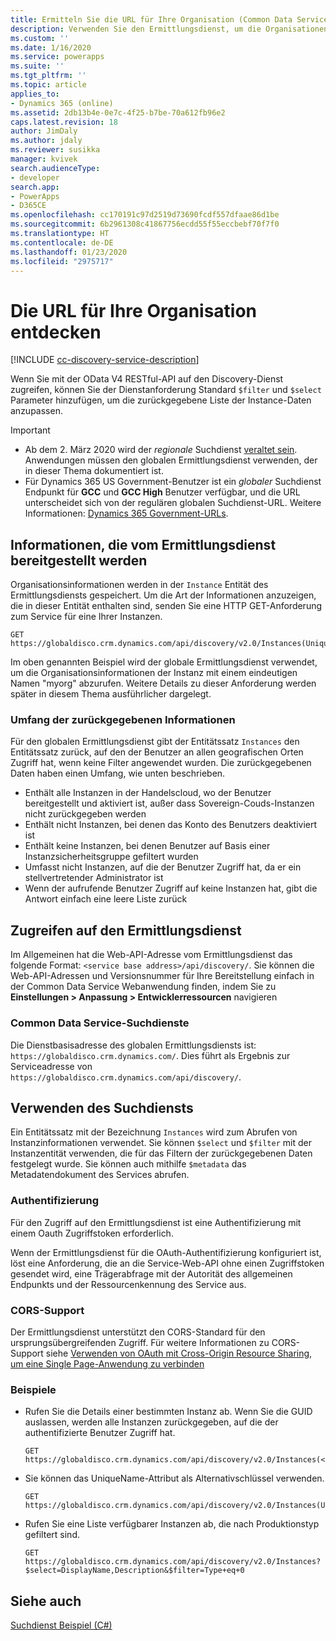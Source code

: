 ```yaml
---
title: Ermitteln Sie die URL für Ihre Organisation (Common Data Service) | Microsoft Docs
description: Verwenden Sie den Ermittlungsdienst, um die Organisationen (Instanzen) zu finden, zu denen der angemeldete Benutzer gehört
ms.custom: ''
ms.date: 1/16/2020
ms.service: powerapps
ms.suite: ''
ms.tgt_pltfrm: ''
ms.topic: article
applies_to:
- Dynamics 365 (online)
ms.assetid: 2db13b4e-0e7c-4f25-b7be-70a612fb96e2
caps.latest.revision: 18
author: JimDaly
ms.author: jdaly
ms.reviewer: susikka
manager: kvivek
search.audienceType:
- developer
search.app:
- PowerApps
- D365CE
ms.openlocfilehash: cc170191c97d2519d73690fcdf557dfaae86d1be
ms.sourcegitcommit: 6b2961308c41867756ecdd55f55eccbebf70f7f0
ms.translationtype: HT
ms.contentlocale: de-DE
ms.lasthandoff: 01/23/2020
ms.locfileid: "2975717"
---
```

# <a name="discover-the-url-for-your-organization"></a>Die URL für Ihre Organisation entdecken

[!INCLUDE [cc-discovery-service-description](../includes/cc-discovery-service-description.md)]

Wenn Sie mit der OData V4 RESTful-API auf den Discovery-Dienst zugreifen, können Sie der Dienstanforderung Standard `$filter` und `$select` Parameter hinzufügen, um die zurückgegebene Liste der Instance-Daten anzupassen.

> [!IMPORTANT]
> - Ab dem 2. März 2020 wird der *regionale* Suchdienst [veraltet sein](/power-platform/important-changes-coming#regional-discovery-service-is-deprecated). Anwendungen müssen den globalen Ermittlungsdienst verwenden, der in dieser Thema dokumentiert ist.  
> - Für Dynamics 365 US Government-Benutzer ist ein *globaler* Suchdienst Endpunkt für **GCC** und **GCC High** Benutzer verfügbar, und die URL unterscheidet sich von der regulären globalen Suchdienst-URL. Weitere Informationen: [Dynamics 365 Government-URLs](https://docs.microsoft.com/dynamics365/customer-engagement/admin/government/microsoft-dynamics-365-government#dynamics-365-us-government-urls).

  
## <a name="information-provided-by-the-discovery-service"></a>Informationen, die vom Ermittlungsdienst bereitgestellt werden 
 
Organisationsinformationen werden in der `Instance` Entität des Ermittlungsdiensts gespeichert.  Um die Art der Informationen anzuzeigen, die in dieser Entität enthalten sind, senden Sie eine HTTP GET-Anforderung zum Service für eine Ihrer Instanzen.  
  
```http  
GET https://globaldisco.crm.dynamics.com/api/discovery/v2.0/Instances(UniqueName='myorg')  
```  
  
Im oben genannten Beispiel wird der globale Ermittlungsdienst verwendet, um die Organisationsinformationen der Instanz mit einem eindeutigen Namen "myorg" abzurufen. Weitere Details zu dieser Anforderung werden später in diesem Thema ausführlicher dargelegt.  

### <a name="scope-of-the-returned-information"></a>Umfang der zurückgegebenen Informationen

Für den globalen Ermittlungsdienst gibt der Entitätssatz `Instances` den Entitätssatz zurück, auf den der Benutzer an allen geografischen Orten Zugriff hat, wenn keine Filter angewendet wurden.   Die zurückgegebenen Daten haben einen Umfang, wie unten beschrieben.  
  
-   Enthält alle Instanzen in der Handelscloud, wo der Benutzer bereitgestellt und aktiviert ist, außer dass Sovereign-Couds-Instanzen nicht zurückgegeben werden
-   Enthält nicht Instanzen, bei denen das Konto des Benutzers deaktiviert ist
-   Enthält keine Instanzen, bei denen Benutzer auf Basis einer Instanzsicherheitsgruppe gefiltert wurden
-   Umfasst nicht Instanzen, auf die der Benutzer Zugriff hat, da er ein stellvertretender Administrator ist
-   Wenn der aufrufende Benutzer Zugriff auf keine Instanzen hat, gibt die Antwort einfach eine leere Liste zurück

## <a name="how-to-access-the-discovery-service"></a>Zugreifen auf den Ermittlungsdienst

Im Allgemeinen hat die Web-API-Adresse vom Ermittlungsdienst das folgende Format: `<service base address>/api/discovery/`.  Sie können die Web-API-Adressen und Versionsnummer für Ihre Bereitstellung einfach in der Common Data Service Webanwendung finden, indem Sie zu **Einstellungen > Anpassung > Entwicklerressourcen** navigieren  
  
### <a name="common-data-service-discovery-services"></a>Common Data Service-Suchdienste  

Die Dienstbasisadresse des globalen Ermittlungsdiensts ist: `https://globaldisco.crm.dynamics.com/`. Dies führt als Ergebnis zur Serviceadresse von `https://globaldisco.crm.dynamics.com/api/discovery/`.  
  
## <a name="using-the-discovery-service"></a>Verwenden des Suchdiensts  

Ein Entitätssatz mit der Bezeichnung `Instances` wird zum Abrufen von Instanzinformationen verwendet. Sie können `$select` und `$filter` mit der Instanzentität verwenden, die für das Filtern der zurückgegebenen Daten festgelegt wurde. Sie können auch mithilfe `$metadata` das Metadatendokument des Services abrufen.  
  
### <a name="authentication"></a>Authentifizierung

Für den Zugriff auf den Ermittlungsdienst ist eine Authentifizierung mit einem Oauth Zugriffstoken erforderlich.

Wenn der Ermittlungsdienst für die OAuth-Authentifizierung konfiguriert ist, löst eine Anforderung, die an die Service-Web-API ohne einen Zugriffstoken gesendet wird, eine Trägerabfrage mit der Autorität des allgemeinen Endpunkts und der Ressourcenkennung des Service aus.

### <a name="cors-support"></a>CORS-Support

Der Ermittlungsdienst unterstützt den CORS-Standard für den ursprungsübergreifenden Zugriff. Für weitere Informationen zu CORS-Support siehe [Verwenden von OAuth mit Cross-Origin Resource Sharing, um eine Single Page-Anwendung zu verbinden](../oauth-cross-origin-resource-sharing-connect-single-page-application.md)  
  
### <a name="examples"></a>Beispiele  
  
-   Rufen Sie die Details einer bestimmten Instanz ab. Wenn Sie die GUID auslassen, werden alle Instanzen zurückgegeben, auf die der authentifizierte Benutzer Zugriff hat.  
  
    ```http      
    GET https://globaldisco.crm.dynamics.com/api/discovery/v2.0/Instances(<guid>)
    ```  
  
-   Sie können das UniqueName-Attribut als Alternativschlüssel verwenden.  
  
    ```http  
    GET https://globaldisco.crm.dynamics.com/api/discovery/v2.0/Instances(UniqueName='myorg')  
    ```  
  
-   Rufen Sie eine Liste verfügbarer Instanzen ab, die nach Produktionstyp gefiltert sind.  
  
    ```http  
    GET https://globaldisco.crm.dynamics.com/api/discovery/v2.0/Instances?$select=DisplayName,Description&$filter=Type+eq+0   
    ```  
  
## <a name="see-also"></a>Siehe auch

[Suchdienst Beispiel (C#)](samples/global-discovery-service-csharp.md)

